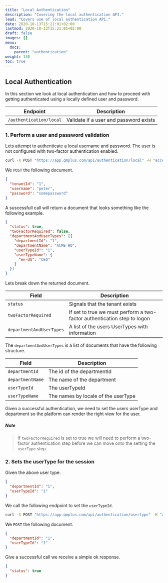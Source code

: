 ```yaml
---
title: "Local Authentication"
description: "Covering the local authentication API."
lead: "Covers use of local authentication API."
date: 2020-10-13T15:21:01+02:00
lastmod: 2020-10-13T15:21:01+02:00
draft: false
images: []
menu: 
  docs:
    parent: "authentication"
weight: 130
toc: true
---
```


## Local Authentication

In this section we look at local authentication and how to proceed with getting authenticated using a locally defined user and password.

| Endpoint | Description |
| --- | --- |
| `/authentication/local` | Validate if a user and password exists |

### 1. Perform a user and password validation

Lets attempt to authenticate a local username and password. The user is not configured with two-factor authentication enabled.

```bash
curl -X POST "https://app.qmplus.com/api/authentication/local" -H "accept: application/json" -H "auth-impersonate-tenant-id: 104" -H "auth-impersonate-user-id: 1000001" -H "auth-tenant-id: 0" -H "auth-token: TOKEN" -H "Content-Type: application/json" -d "{ \"tenantId\": \"1\", \"username\": \"peter\", \"password\": \"somepassword\" }"
```

We `POST` the following document.

```json
{
  "tenantId": "1",
  "username": "peter",
  "password": "somepassword"
}
```

A suscessfull call will return a document that looks something like the following example.

```json
{
  "status": true,
  "twoFactorRequired": false,
  "departmentAndUserTypes": [{
    "departmentId": "1",
    "departmentName": "ACME HQ",
    "userTypeId": "1",
    "userTypeName": {
      "en-US": "CEO"
    }
  }]
}
```

Lets break down the returned document.

| Field | Description |
| --- | --- |
| `status` | Signals that the tenant exists |
| `twoFactorRequired` | If set to true we must perform a two-factor authentication step to logon |
| `departmentAndUserTypes` | A list of the users UserTypes with information |

The `departmentAndUserTypes` is a list of documents that have the following structure.

| Field | Description |
| --- | --- |
| `departmentId` | The id of the departmentId |
| `departmentName` | The name of the department |
| `userTypeId` | The userTypeId |
| `userTypeName` | The names by locale of the userType |

Given a successful authentication, we need to set the users userType and department so the platform can render the right view for the user.

##### Note
> If `twoFactorRequired` is set to true we will need to perform a two-factor authentication step before we can move onto the setting the `userType` step.

### 2. Sets the userType for the session

Given the above user type.

```json
{
  "departmentId": "1",
  "userTypeId": "1"
}
```

We call the following endpoint to set the `userTypeId`.

```bash
curl -X POST "https://app.qmplus.com/api/authentication/usertype" -H "accept: application/json" -H "auth-impersonate-tenant-id: 104" -H "auth-impersonate-user-id: 1000001" -H "auth-tenant-id: 0" -H "auth-token: TOKEN" -H "Content-Type: application/json" -d "{ \"departmentId\": \"1\", \"userTypeId\": \"1\" }"
```

We `POST` the following document.

```json
{
  "departmentId": "1",
  "userTypeId": "1"
}
```

Give a successful call we receive a simple ok response.

```json
{
  "status": true
}
```





